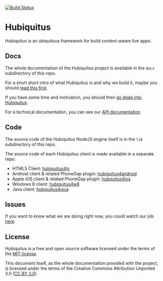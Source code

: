 [![Build Status](https://travis-ci.org/hubiquitus/hubiquitus.png?branch=master)](https://travis-ci.org/hubiquitus/hubiquitus)

# Hubiquitus 

Hubiquitus is an ubiquitous framework for build context-aware live apps.

## Docs

The whole documentation of the Hubiquitus project is available in the `docs` subdirectory of this repo.

For a short short intro of what Hubiquitus is and why we build it, maybe you should [read this first](https://github.com/hubiquitus/hubiquitus/blob/master/docs/Introduction.md).

If you have some time and motivation, you should then [go deep into Hubiquitus](https://github.com/hubiquitus/hubiquitus/blob/master/docs/Reference.md).

For a technical documentation, you can see our [API documentation](http://coffeedoc.info/github/hubiquitus/hubiquitus/master/)

## Code

The source code of the Hubiquitus NodeJS engine itself is in the `lib` subdirectory of this repo.

The source code of each Hubiquitus client is made available in a separate repo: 

* HTML5 Client: [hubiquitus4js](https://github.com/hubiquitus/hubiquitus4js)
* Android client & related PhoneGap plugin: [hubiquitus4android](https://github.com/hubiquitus/hubiquitus4android)
* Apple iOS client & related PhoneGap plugin: [hubquitus4ios](https://github.com/hubiquitus/hubiquitus4ios)
* Windows 8 client: [hubiquitus4w8](https://github.com/hubiquitus/hubiquitus4w8) 
* Java client: [hubiquitus4java](https://github.com/hubiquitus/hubiquitus4java) 

## Issues

If you want to know what we are doing right now, you could watch our job [here](http://hubiquitus.atlassian.net/).

## License

Hubiquitus is a free and open source software licensed under the terms of the [MIT license](http://opensource.org/licenses/MIT). 

This document itself, as the whole documentation provided with the project, is licensed under the terms of the Creative Commons Attribution Unported 3.0 ([CC BY 3.0](http://creativecommons.org/licenses/by/3.0/)).
